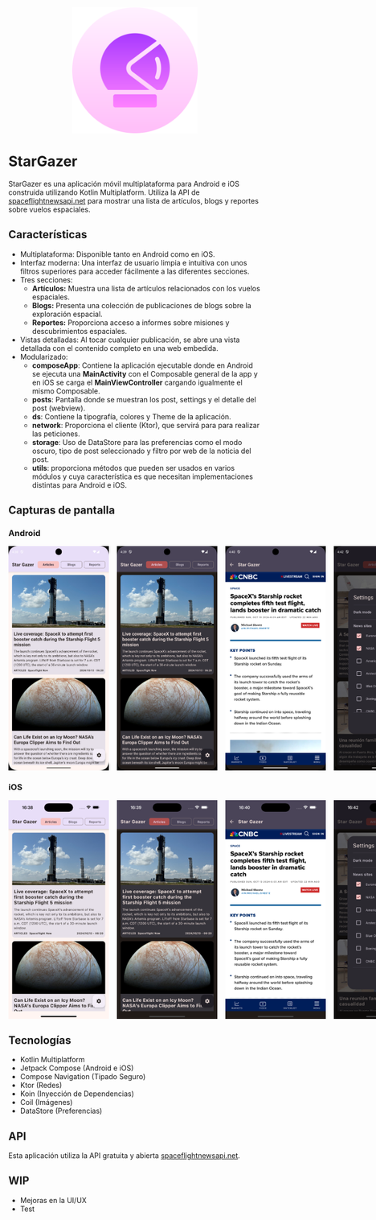 
<div style="display: flex; justify-content: center;">
    <img src="screenshots/star_gazer_icon.png" alt="StarGazer icon" width="250"/>
</div>

# StarGazer

StarGazer es una aplicación móvil multiplataforma para Android e iOS construida utilizando Kotlin Multiplatform. Utiliza la API de [spaceflightnewsapi.net](https://www.spaceflightnewsapi.net/) para mostrar una lista de artículos, blogs y reportes sobre vuelos espaciales.

## Características

*   Multiplataforma: Disponible tanto en Android como en iOS.
*   Interfaz moderna: Una interfaz de usuario limpia e intuitiva con unos filtros superiores para acceder fácilmente a las diferentes secciones.
*   Tres secciones:
    *   **Artículos:** Muestra una lista de artículos relacionados con los vuelos espaciales.
    *   **Blogs:** Presenta una colección de publicaciones de blogs sobre la exploración espacial.
    *   **Reportes:** Proporciona acceso a informes sobre misiones y descubrimientos espaciales.
*   Vistas detalladas: Al tocar cualquier publicación, se abre una vista detallada con el contenido completo en una web embedida.
*   Modularizado:
    *   **composeApp**: Contiene la aplicación ejecutable donde en Android se ejecuta una **MainActivity** con el Composable general de la app y en iOS se carga el **MainViewController** cargando igualmente el mismo Composable.
    *   **posts**: Pantalla donde se muestran los post, settings y el detalle del post (webview).
    *   **ds**: Contiene la tipografía, colores y Theme de la aplicación.
    *   **network**: Proporciona el cliente (Ktor), que servirá para para realizar las peticiones.
    *   **storage**: Uso de DataStore para las preferencias como el modo oscuro, tipo de post seleccionado y filtro por web de la noticia del post.
    *   **utils**: proporciona métodos que pueden ser usados en varios módulos y cuya característica es que necesitan implementaciones distintas para Android e iOS.

## Capturas de pantalla

### Android

<div style="display: flex; justify-content: space-between;">
    <img src="screenshots/Post_Android_Light.png" alt="Android Light" width="200" style="margin-right: 16px;"/>
<img src="screenshots/Post_Android_Dark.png" alt="Android Dark" width="200" style="margin-right: 16px;">
<img src="screenshots/Detail_Android.png" alt="Android Detail" width="200" style="margin-right: 16px;">
<img src="screenshots/Settings_Android.png" alt="Android Settings" width="200">
</div>

### iOS

<div style="display: flex; justify-content: space-between;">
    <img src="screenshots/Post_iOS_Light.png" alt="iOS Light" width="200" style="margin-right: 16px;"/>
<img src="screenshots/Post_iOS_Dark.png" alt="iOS Dark" width="200" style="margin-right: 16px;">
<img src="screenshots/Detail_iOS.png" alt="iOS Detail" width="200" style="margin-right: 16px;">
<img src="screenshots/Settings_iOS.png" alt="iOS Settings" width="200">
</div>

## Tecnologías

*   Kotlin Multiplatform
*   Jetpack Compose (Android e iOS)
*   Compose Navigation (Tipado Seguro)
*   Ktor (Redes)
*   Koin (Inyección de Dependencias)
*   Coil (Imágenes)
*   DataStore (Preferencias)

## API

Esta aplicación utiliza la API gratuita y abierta [spaceflightnewsapi.net](https://www.spaceflightnewsapi.net/).

## WIP

*   Mejoras en la UI/UX
*   Test
